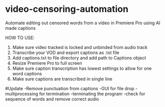 # video-censoring-automation
Automate editing out censored words from a video in Premiere Pro using AI made captions

HOW TO USE:
1. Make sure video tracked is locked and unbinded from audio track
2. Transcribe your VOD and export captions as .txt file
3. Add captions.txt to file directory and add path to Captions object
4. Resize Premiere Pro to full screen
5. Make sure caption transcription has lowest settings to allow for one word captions
6. Make sure captions are transcribed in single line

#Update
-Remove punctuation from captions
-GUI for file drop 
-multiprocessing for termination
-terminating the program
-check for sequence of words and remove correct audio
